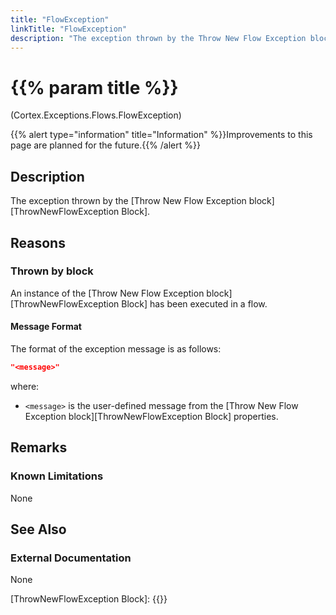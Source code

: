 ```yaml
---
title: "FlowException"
linkTitle: "FlowException"
description: "The exception thrown by the Throw New Flow Exception block."
---
```


# {{% param title %}}

<p class="namespace">(Cortex.Exceptions.Flows.FlowException)</p>
{{% alert type="information" title="Information" %}}Improvements to this page are planned for the future.{{% /alert %}}

## Description

The exception thrown by the [Throw New Flow Exception block][ThrowNewFlowException Block].

## Reasons

### Thrown by block

An instance of the [Throw New Flow Exception block][ThrowNewFlowException Block] has been executed in a flow.

#### Message Format

The format of the exception message is as follows:

```json
"<message>"
```

where:

* `<message>` is the user-defined message from the [Throw New Flow Exception block][ThrowNewFlowException Block] properties.

## Remarks

### Known Limitations

None

## See Also

### External Documentation

None

[ThrowNewFlowException Block]: {{<url path="Cortex.Reference.Blocks.Exceptions.ThrowException.ThrowNewFlowException.MainDoc">}}